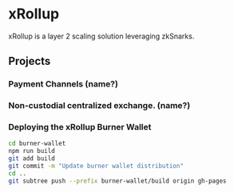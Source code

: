 # xRollup
xRollup is a layer 2 scaling solution leveraging zkSnarks.

## Projects
### Payment Channels (name?)

### Non-custodial centralized exchange. (name?)



### Deploying the xRollup Burner Wallet

```sh
cd burner-wallet
npm run build
git add build
git commit -m "Update burner wallet distribution"
cd ..
git subtree push --prefix burner-wallet/build origin gh-pages
```
